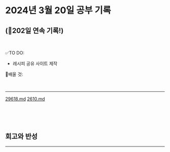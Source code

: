 # 2024년 3월 20일 공부 기록 
## (🚀202일 연속 기록!)

<br>

✅TO DO: 

- 레시피 공유 사이트 제작



💭배울 것:


<br>

---


[29618.md](..%2F..%2F..%2FAlgorithm%2FSolvedProblem%2F%EB%B6%84%EB%A6%AC%EC%A7%91%ED%95%A9%2F29618%2F29618.md)
[2610.md](..%2F..%2F..%2FAlgorithm%2FSolvedProblem%2F%EB%B6%84%EB%A6%AC%EC%A7%91%ED%95%A9%2F2610%2F2610.md)


<br><br><br>





## 회고와 반성

---

